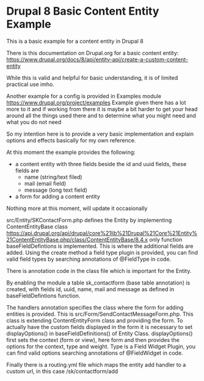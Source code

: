# Drupal 8 Basic Content Entity Example

This is a basic example for a content entity in Drupal 8

There is this documentation on Drupal.org for a basic content entity:
https://www.drupal.org/docs/8/api/entity-api/create-a-custom-content-entity

While this is valid and helpful for basic understanding, it is of limited
practical use imho.

Another example for a config is provided in Examples module
https://www.drupal.org/project/examples
Example given there has a lot more to it and if working from there it is maybe
a bit harder to get your head around all the things used there and to determine what
you might need and what you do not need

So my intention here is to provide a very basic implementation and explain options
and effects basically for my own reference.

At this moment the example provides the following:

* a content entity with three fields beside the id and uuid fields, these fields
are
    * name (string/text filed)
    * mail (email field)
    * message (long text field)
* a form for adding a content entity

Nothing more at this moment, will update it occasionally

src/Entity/SKContactForm.php defines the Entity by implementing ContentEntityBase class
https://api.drupal.org/api/drupal/core%21lib%21Drupal%21Core%21Entity%21ContentEntityBase.php/class/ContentEntityBase/8.4.x
only function baseFieldDefintions is implemented. 
This is where the additional fields are added. Using the create method a field type plugin
is provided, you can find valid field types by searching annotations of @FieldType in code.

There is annotation code in the class file which is important for the Entity.
 
By enabling the module a table sk_contactform (base table annotation) is created, with
fields id, uuid, name, mail and message as defined in baseFieldDefintions function.

The handlers annotation specifies the class where the form for adding entities is provided.
This is src/Form/SendContactMessageForm.php. This class is extending ContentEntityForm class
and providing the form. To actually have the custom fields displayed in the form it
is necessary to set displayOptions() in baseFieldDefinitions() of Entity Class.
displayOptions() first sets the context (form or view), here form and then provides the
options for the context, type and weight. Type is a Field Widget Plugin, you can find
valid options searching annotations of @FieldWidget in code.

Finally there is a routing.yml file which maps the entity add handler to a custom url,
in this case /sk/contactform/add
